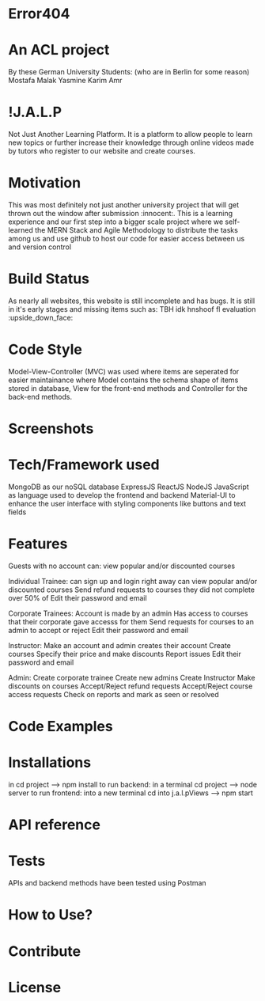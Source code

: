 # Error404
<h1>An ACL project</h1>

By these German University Students: (who are in Berlin for some reason)
Mostafa
Malak
Yasmine
Karim
Amr

<h1>!J.A.L.P</h1>
Not Just Another Learning Platform. 
It is a platform to allow people to learn new topics or further increase their knowledge through online videos made by tutors who register to our website and create courses.

<h1>Motivation</h1>
This was most definitely not just another university project that will get thrown out the window after submission :innocent:.
This is a learning experience and our first step into a bigger scale project where we self-learned the MERN Stack and Agile Methodology to distribute the tasks among us and use github to host our code for easier access between us and version control

<h1>Build Status</h1>
As nearly all websites, this website is still incomplete and has bugs. It is still in it's early stages and missing items such as:
TBH idk hnshoof fl evaluation 	:upside_down_face:



<h1>Code Style</h1>
Model-View-Controller (MVC) was used where items are seperated for easier maintainance where Model contains the schema shape of items stored in database, View for the front-end methods and Controller for the back-end methods.

<h1>Screenshots</h1>
<h1>Tech/Framework used</h1>
MongoDB as our noSQL database 
ExpressJS
ReactJS
NodeJS
JavaScript as language used to develop the frontend and backend
Material-UI to enhance the user interface with styling components like buttons and text fields

<h1>Features</h1>

Guests with  no account can:
view popular and/or discounted courses

Individual Trainee:
can sign up and login right away
can view popular and/or discounted courses
Send refund requests to courses they did not complete over 50% of
Edit their password and email

Corporate Trainees:
Account is made by an admin
Has access to courses that their corporate gave accesss for them
Send requests for courses to an admin to accept or reject
Edit their password and email

Instructor:
Make an account and admin creates their account
Create courses 
Specify their price and make discounts
Report issues
Edit their password and email

Admin:
Create corporate trainee
Create new admins
Create Instructor
Make discounts on courses
Accept/Reject refund requests
Accept/Reject course access requests
Check on reports and mark as seen or resolved

  
<h1>Code Examples</h1>

<h1>Installations</h1>
in cd project --> npm install
to run backend: in a terminal cd project --> node server
to run frontend: into a new terminal cd into j.a.l.pViews --> npm start

<h1>API reference</h1>
<h1>Tests</h1>
APIs and backend methods have been tested using Postman
<h1>How to Use?</h1>
<h1>Contribute</h1>
<h1>License</h1>











